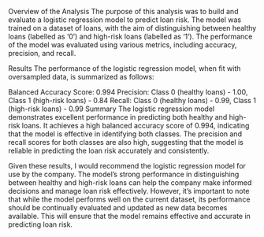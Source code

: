 Overview of the Analysis
The purpose of this analysis was to build and evaluate a logistic regression model to predict loan risk. The model was trained on a dataset of loans, with the aim of distinguishing between healthy loans (labelled as ‘0’) and high-risk loans (labelled as ‘1’). The performance of the model was evaluated using various metrics, including accuracy, precision, and recall.

Results
The performance of the logistic regression model, when fit with oversampled data, is summarized as follows:

Balanced Accuracy Score: 0.994
Precision: Class 0 (healthy loans) - 1.00, Class 1 (high-risk loans) - 0.84
Recall: Class 0 (healthy loans) - 0.99, Class 1 (high-risk loans) - 0.99
Summary
The logistic regression model demonstrates excellent performance in predicting both healthy and high-risk loans. It achieves a high balanced accuracy score of 0.994, indicating that the model is effective in identifying both classes. The precision and recall scores for both classes are also high, suggesting that the model is reliable in predicting the loan risk accurately and consistently.

Given these results, I would recommend the logistic regression model for use by the company. The model’s strong performance in distinguishing between healthy and high-risk loans can help the company make informed decisions and manage loan risk effectively. However, it’s important to note that while the model performs well on the current dataset, its performance should be continually evaluated and updated as new data becomes available. This will ensure that the model remains effective and accurate in predicting loan risk.
